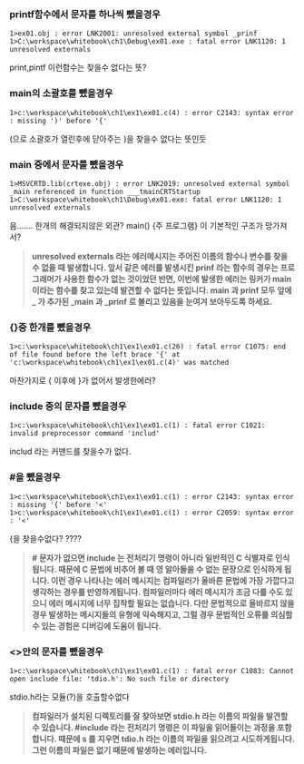 ### printf함수에서 문자를 하나씩 뺐을경우

    1>ex01.obj : error LNK2001: unresolved external symbol _prinf
    1>C:\workspace\whitebook\ch1\Debug\ex01.exe : fatal error LNK1120: 1 unresolved externals

print,pintf 이런함수는 찾을수 없다는 뜻?

### main의 소괄호를 뺐을경우

    1>c:\workspace\whitebook\ch1\ex1\ex01.c(4) : error C2143: syntax error : missing ')' before '{'

(으로 소괄호가 열린후에 닫아주는 )을 찾을수 없다는 뜻인듯

### main 중에서 문자를 뺐을경우

    1>MSVCRTD.lib(crtexe.obj) : error LNK2019: unresolved external symbol _main referenced in function ___tmainCRTStartup
    1>C:\workspace\whitebook\ch1\Debug\ex01.exe: fatal error LNK1120: 1 unresolved externals

음....... 한개의 해결되지않은 외관? main() {주 프로그램} 이 기본적인 구조가 망가져서?

> **unresolved externals 라는 에러메시지는 주어진 이름의 함수나 변수를 찾을 수 없을 때 발생합니다. 앞서 같은 에러를 발생시킨 prinf 라는 함수의 경우는 프로그래머가 사용한 함수가 없는 것이었던 반면, 이번에 발생한 에러는 링커가 main 이라는 함수를 찾고 있는데 발견할 수 없다는 뜻입니다. main 과 prinf 모두 앞에 _ 가 추가된 _main 과 _prinf 로 불리고 있음을 눈여겨 보아두도록 하세요.**

### {}중 한개를 뺐을경우

    1>c:\workspace\whitebook\ch1\ex1\ex01.c(26) : fatal error C1075: end of file found before the left brace '{' at 'c:\workspace\whitebook\ch1\ex1\ex01.c(4)' was matched

마찬가지로 { 이후에 }가 없어서 발생한에러?

### include 중의 문자를 뺐을경우

    1>c:\workspace\whitebook\ch1\ex1\ex01.c(1) : fatal error C1021: invalid preprocessor command 'includ'

includ 라는 커맨드를 찾을수가 없다.

### #을 뺐을경우

    1>c:\workspace\whitebook\ch1\ex1\ex01.c(1) : error C2143: syntax error : missing '{' before '<'
    1>c:\workspace\whitebook\ch1\ex1\ex01.c(1) : error C2059: syntax error : '<'

{을 찾을수없다? ????

> **# 문자가 없으면 include 는 전처리기 명령이 아니라 일반적인 C 식별자로 인식됩니다. 때문에 C 문법에 비추어 볼 때 영 알아들을 수 없는 문장으로 인식하게 됩니다. 이런 경우 나타나는 에러 메시지는 컴파일러가 올바른 문법에 가장 가깝다고 생각하는 경우를 반영하게됩니다. 컴파일러마다 에러 메시지가 조금 다를 수도 있으니 에러 메시지에 너무 집착할 필요는 없습니다. 다만 문법적으로 올바르지 않을 경우 발생하는 메시지들의 유형에 익숙해지고, 그럴 경우 문법적인 오류를 의심할 수 있는 경험은 디버깅에 도움이 됩니다.**

### <>안의 문자를 뺐을경우

    1>c:\workspace\whitebook\ch1\ex1\ex01.c(1) : fatal error C1083: Cannot open include file: 'tdio.h': No such file or directory

stdio.h라는 모듈(?)을 호출할수없다

> **컴파일러가 설치된 디렉토리를 잘 찾아보면 stdio.h 라는 이름의 파일을 발견할 수 있습니다. #include 라는 전처리기 명령은 이 파일을 읽어들이는 과정을 포함합니다. 때문에 s 를 지우면 tdio.h 라는 이름의 파일을 읽으려고 시도하게됩니다. 그런 이름의 파일은 없기 때문에 발생하는 에러입니다.**